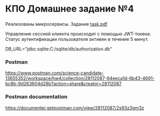 # КПО Домашнее задание №4
###

Реализованы микросервисы. Задание [task.pdf](task.pdf)

Управление сессией клиента происходит с помощью JWT-токена. Статус аутентификации пользователя активен в течение 5 минут.

DB_URL="jdbc:sqlite:C:/sqlite/db/authorization.db"

### Postman
https://www.postman.com/science-candidate-13655352/workspace/hw4/collection/28112087-64eeca1d-6b43-4691-bc8b-9d263604d28b?action=share&creator=28112087
### Postman documentation
https://documenter.getpostman.com/view/28112087/2s93z3gm3z

